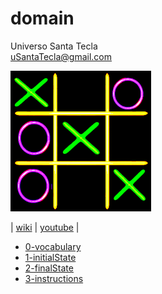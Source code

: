 # domain
Universo Santa Tecla  
[uSantaTecla@gmail.com](mailto:uSantaTecla@gmail.com)  

![Tictactoe](./tictactoe.png)  

| [wiki](https://es.wikipedia.org/wiki/Tres_en_l%C3%ADnea) | [youtube](https://www.youtube.com/watch?v=u5RFayoUqOU) |

* [0-vocabulary](./0-vocabulary/README.md)
* [1-initialState](./1-initialState/README.md)
* [2-finalState](./2-finalState/README.md)
* [3-instructions](./3-instructions/README.md)
